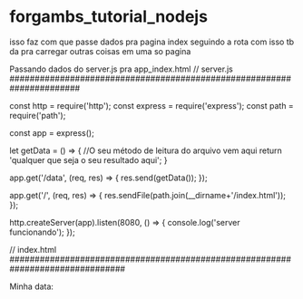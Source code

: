 # forgambs_tutorial_nodejs

isso faz com que passe dados pra pagina index seguindo a rota 
com isso tb da pra carregar outras coisas em uma so pagina

Passando dados do server.js pra app_index.html
// server.js ######################################################################

const http      = require('http');
const express   = require('express');
const path      = require('path'); 

const app = express();

let getData = () => {
    //O seu método de leitura do arquivo vem aqui
    return 'qualquer que seja o seu resultado aqui';
}

app.get('/data', (req, res) => {
    res.send(getData());
});

app.get('/', (req, res) => {
    res.sendFile(path.join(__dirname+'/index.html'));
});

http.createServer(app).listen(8080, () => {
    console.log('server funcionando');
});

// index.html ###############################################################################
<!DOCTYPE html>
<html lang="en">
<head>
    <meta charset="UTF-8">
    <title>Document</title>
    <script src="http://code.jquery.com/jquery-1.11.0.min.js"></script>
    <script>
        $(document).ready(function() {
            $.get('/data', function(res) {
                $('span').html(res);
            })
        });
    </script>
</head>
<body>
    <p>Minha data: <strong><span></span><strong></p>
</body>
</html>
